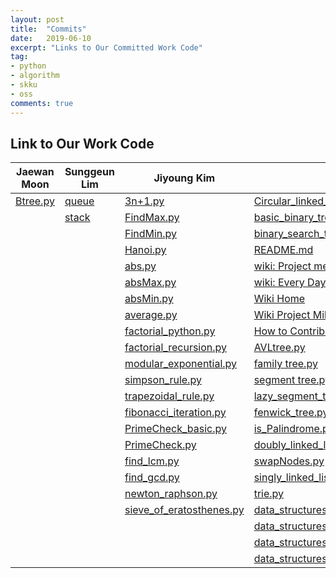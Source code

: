 ```yaml
---
layout: post
title:  "Commits"
date:   2019-06-10
excerpt: "Links to Our Committed Work Code"
tag:
- python
- algorithm
- skku
- oss
comments: true
---
```


## Link to Our Work Code

| <center>Jaewan Moon</center> | <center>Sunggeun Lim</center> | <center>Jiyoung Kim</center> | <center>Sangjun Pae</center> |
|---|---|---|---|
|[Btree.py](https://github.com/19-1-skku-oss/2019-1-OSS-E5/blob/master/BTree.py)|[queue](https://github.com/19-1-skku-oss/2019-1-OSS-E5/blob/master/Python/data_structures/queue)|[3n+1.py](https://github.com/19-1-skku-oss/2019-1-OSS-E5/blob/master/Python/maths_revised/3n%2B1.py)|[Circular_linked_list.py](https://github.com/19-1-skku-oss/2019-1-OSS-E5/blob/master/Python/data_structures/linked_list/Circular_linked_list.py)
||[stack](https://github.com/19-1-skku-oss/2019-1-OSS-E5/blob/master/Python/data_structures/stack)|[FindMax.py](https://github.com/19-1-skku-oss/2019-1-OSS-E5/blob/master/Python/maths_revised/FindMax.py)|[basic_binary_tree.py](https://github.com/19-1-skku-oss/2019-1-OSS-E5/blob/master/Python/data_structures/graphs%20%26%20tree/binary%20tree/basic_binary_tree.py)
|||[FindMin.py](https://github.com/19-1-skku-oss/2019-1-OSS-E5/blob/master/Python/maths_revised/FindMin.py)|[binary_search_tree.py](https://github.com/19-1-skku-oss/2019-1-OSS-E5/blob/master/Python/data_structures/graphs%20%26%20tree/binary%20tree/binary_search_tree.py)
|||[Hanoi.py](https://github.com/19-1-skku-oss/2019-1-OSS-E5/blob/master/Python/maths_revised/Hanoi.py)|[README.md](https://github.com/19-1-skku-oss/2019-1-OSS-E5/blob/master/README.md)
|||[abs.py](https://github.com/19-1-skku-oss/2019-1-OSS-E5/blob/master/Python/maths_revised/abs.py)|[wiki: Project member info](https://github.com/19-1-skku-oss/2019-1-OSS-E5/wiki/Project-member-information)
|||[absMax.py](https://github.com/19-1-skku-oss/2019-1-OSS-E5/blob/master/Python/maths_revised/absMax.py)|[wiki: Every Day Activity](https://github.com/19-1-skku-oss/2019-1-OSS-E5/wiki/Every-Day-Activity)
|||[absMin.py](https://github.com/19-1-skku-oss/2019-1-OSS-E5/blob/master/absMin.py)|[Wiki Home](https://github.com/19-1-skku-oss/2019-1-OSS-E5/wiki)
|||[average.py](https://github.com/19-1-skku-oss/2019-1-OSS-E5/blob/master/Python/maths_revised/average.py)|[Wiki Project Milestone](https://github.com/19-1-skku-oss/2019-1-OSS-E5/wiki/Project-Milestone)
|||[factorial_python.py](https://github.com/19-1-skku-oss/2019-1-OSS-E5/blob/master/Python/maths_revised/factorial_python.py)|[How to Contribute](https://github.com/19-1-skku-oss/2019-1-OSS-E5/blob/master/CONTRIBUTING.md)
|||[factorial_recursion.py](https://github.com/19-1-skku-oss/2019-1-OSS-E5/blob/master/Python/maths_revised/factorial_recursion.py)|[AVLtree.py](https://github.com/19-1-skku-oss/2019-1-OSS-E5/blob/master/Python/data_structures/graphs%20%26%20tree/binary%20tree/AVLtree.py)
|||[modular_exponential.py](https://github.com/19-1-skku-oss/2019-1-OSS-E5/blob/master/Python/maths_revised/modular_exponential.py)|[family tree.py](https://github.com/19-1-skku-oss/2019-1-OSS-E5/blob/master/Python/data_structures/tree/family%20tree.py)
|||[simpson_rule.py](https://github.com/19-1-skku-oss/2019-1-OSS-E5/blob/master/Python/maths_revised/simpson_rule.py)|[segment tree.py](https://github.com/19-1-skku-oss/2019-1-OSS-E5/blob/master/Python/data_structures/tree/binary%20tree/fenwick_tree.py)
|||[trapezoidal_rule.py](https://github.com/19-1-skku-oss/2019-1-OSS-E5/blob/master/Python/maths_revised/trapezoidal_rule.py)|[lazy_segment_tree.py](https://github.com/19-1-skku-oss/2019-1-OSS-E5/blob/master/Python/data_structures/tree/binary%20tree/lazy_segment_tree.py)
|||[fibonacci_iteration.py](https://github.com/19-1-skku-oss/2019-1-OSS-E5/blob/master/Python/maths_revised/fibonacci_iteration.py)|[fenwick_tree.py](https://github.com/19-1-skku-oss/2019-1-OSS-E5/blob/master/Python/data_structures/tree/binary%20tree/fenwick_tree.py)
|||[PrimeCheck_basic.py](https://github.com/19-1-skku-oss/2019-1-OSS-E5/blob/master/Python/maths_revised/PrimeCheck_basic.py)|[is_Palindrome.py](https://github.com/19-1-skku-oss/2019-1-OSS-E5/blob/master/Python/data_structures/linked_list/is_Palindrome.py)
|||[PrimeCheck.py](https://github.com/19-1-skku-oss/2019-1-OSS-E5/blob/master/Python/maths_revised/PrimeCheck.py)|[doubly_linked_list.py](https://github.com/19-1-skku-oss/2019-1-OSS-E5/blob/master/Python/data_structures/linked_list/doubly_linked_list.py)
|||[find_lcm.py](https://github.com/19-1-skku-oss/2019-1-OSS-E5/blob/master/Python/maths_revised/find_lcm.py)|[swapNodes.py](https://github.com/19-1-skku-oss/2019-1-OSS-E5/blob/master/Python/data_structures/linked_list/swapNodes.py)
|||[find_gcd.py](https://github.com/19-1-skku-oss/2019-1-OSS-E5/blob/master/Python/maths_revised/find_gcd.py)|[singly_linked_list.py](https://github.com/19-1-skku-oss/2019-1-OSS-E5/blob/master/Python/data_structures/linked_list/singly_linked_list.py)
|||[newton_raphson.py](https://github.com/19-1-skku-oss/2019-1-OSS-E5/tree/master/Python/maths)|[trie.py](https://github.com/19-1-skku-oss/2019-1-OSS-E5/blob/master/Python/data_structures/tree/trie.py)
|||[sieve_of_eratosthenes.py](https://github.com/19-1-skku-oss/2019-1-OSS-E5/blob/master/Python/maths_revised/sieve_of_eratosthenes.py)|[data_structures/README.md](https://github.com/19-1-skku-oss/2019-1-OSS-E5/blob/master/Python/data_structures/README.md)
||||[data_structures/graph/README.md](https://github.com/19-1-skku-oss/2019-1-OSS-E5/blob/master/Python/data_structures/graph/README.md)
||||[data_structures/tree/README.md](https://github.com/19-1-skku-oss/2019-1-OSS-E5/blob/master/Python/data_structures/tree/README.md)
||||[data_structures/tree/binary%20tree/README.md](https://github.com/19-1-skku-oss/2019-1-OSS-E5/blob/master/Python/data_structures/tree/binary%20tree/README.md)

